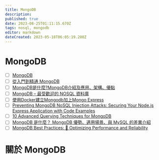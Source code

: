 ```yaml
---
title: MongoDB
description: 
published: true
date: 2023-08-25T01:11:15.670Z
tags: nosql, mongodb
editor: markdown
dateCreated: 2023-05-18T06:05:19.280Z
---
```


# MongoDB
- [ ] [MongoDB](https://www.mongodb.com/)
- [ ] [從入門到精通 MongoDB](https://ithelp.ithome.com.tw/users/20130448/ironman/3618)
- [ ] [MongoDB是什麼?MongoDB介紹及應用、架構、優點](https://www.webcomm.com.tw/blog/mongodb/)
- [ ] [MongoDB – 最受歡迎的 NOSQL 資料庫](https://www.omniwaresoft.com.tw/mongodb/)
- [ ] [使用Docker建立Mongodb加上Mongo Express](https://104.es/2022/07/05/docker-compose-mongodb-mongo-express/)
- [ ] [Preventing MongoDB NoSQL Injection Attacks: Securing Your Node.js Express Application with Code Examples](https://ritikchourasiya.medium.com/preventing-mongodb-nosql-injection-attacks-securing-your-node-js-56215ef7455)
- [ ] [10 Advanced Querying Techniques for MongoDB](https://javascripttricks.com/10-advanced-querying-techniques-for-mongodb-8237214f3e75)
- [ ] [MongoDB 是什麼？ MongoDB 優勢、適用場景、與 MySQL 的差異介紹](https://www.omniwaresoft.com.tw/product-news/mongodb-news/introduction-to-mongodb/)
- [ ] [MongoDB Best Practices: 🚀 Optimizing Performance and Reliability](https://smit90.medium.com/mongodb-best-practices-optimizing-performance-and-reliability-c5933445adc0)
# 關於 MongoDB




